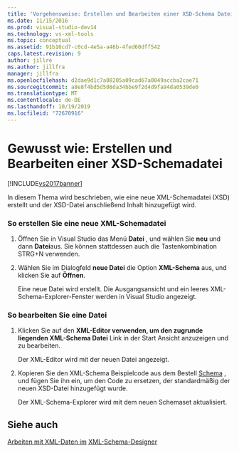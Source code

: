 ```yaml
---
title: 'Vorgehensweise: Erstellen und Bearbeiten einer XSD-Schema Datei | Microsoft-Dokumentation'
ms.date: 11/15/2016
ms.prod: visual-studio-dev14
ms.technology: vs-xml-tools
ms.topic: conceptual
ms.assetid: 91b10cd7-c0cd-4e5a-a46b-4fed60dff542
caps.latest.revision: 9
author: jillre
ms.author: jillfra
manager: jillfra
ms.openlocfilehash: d2dae9d1c7a08205a09cad67a0049accba2cae71
ms.sourcegitcommit: a8e8f4bd5d508da34bbe9f2d4d9fa94da0539de0
ms.translationtype: MT
ms.contentlocale: de-DE
ms.lasthandoff: 10/19/2019
ms.locfileid: "72670916"
---
```

# <a name="how-to-create-and-edit-an-xsd-schema-file"></a>Gewusst wie: Erstellen und Bearbeiten einer XSD-Schemadatei
[!INCLUDE[vs2017banner](../includes/vs2017banner.md)]

In diesem Thema wird beschrieben, wie eine neue XML-Schemadatei (XSD) erstellt und der XSD-Datei anschließend Inhalt hinzugefügt wird.

### <a name="to-create-a-new-xml-schema-file"></a>So erstellen Sie eine neue XML-Schemadatei

1. Öffnen Sie in Visual Studio das Menü **Datei** , und wählen Sie **neu** und dann **Datei**aus. Sie können stattdessen auch die Tastenkombination STRG+N verwenden.

2. Wählen Sie im Dialogfeld **neue Datei** die Option **XML-Schema** aus, und klicken Sie auf **Öffnen**.

     Eine neue Datei wird erstellt. Die Ausgangsansicht und ein leeres XML-Schema-Explorer-Fenster werden in Visual Studio angezeigt.

### <a name="to-edit-a-file"></a>So bearbeiten Sie eine Datei

1. Klicken Sie auf den **XML-Editor verwenden, um den zugrunde liegenden XML-Schema Datei** Link in der Start Ansicht anzuzeigen und zu bearbeiten.

     Der XML-Editor wird mit der neuen Datei angezeigt.

2. Kopieren Sie den XML-Schema Beispielcode aus dem Bestell [Schema](../xml-tools/sample-xsd-file-simple-schema.md) , und fügen Sie ihn ein, um den Code zu ersetzen, der standardmäßig der neuen XSD-Datei hinzugefügt wurde.

     Der XML-Schema-Explorer wird mit dem neuen Schemaset aktualisiert.

## <a name="see-also"></a>Siehe auch
 [Arbeiten mit XML-Daten im](../xml-tools/working-with-xml-data.md) [XML-Schema-Designer](../xml-tools/xml-schema-designer-tasks.md)
